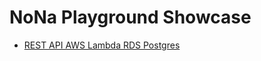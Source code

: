 # NoNa Playground Showcase

 - [REST API AWS Lambda RDS Postgres](REST_API_AWS_Lambda_RDS_Postgres.md)
